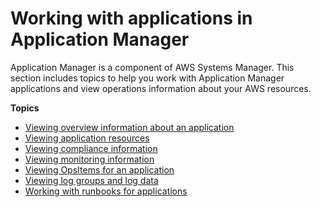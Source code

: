 # Working with applications in Application Manager<a name="application-manager-working-applications"></a>

Application Manager is a component of AWS Systems Manager\. This section includes topics to help you work with Application Manager applications and view operations information about your AWS resources\.

**Topics**
+ [Viewing overview information about an application](application-manager-working-viewing-overview.md)
+ [Viewing application resources](application-manager-working-viewing-resources.md)
+ [Viewing compliance information](application-manager-working-viewing-resource-compliance.md)
+ [Viewing monitoring information](application-manager-working-viewing-monitors.md)
+ [Viewing OpsItems for an application](application-manager-working-viewing-OpsItems.md)
+ [Viewing log groups and log data](application-manager-viewing-logs.md)
+ [Working with runbooks for applications](application-manager-working-runbooks.md)